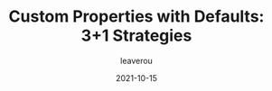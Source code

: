 ---
author: leaverou
date: 2021-10-15
tags:
  - css
  - custom-properties
target_url: https://lea.verou.me/2021/10/custom-properties-with-defaults/
title: "Custom Properties with Defaults: 3+1 Strategies"
---